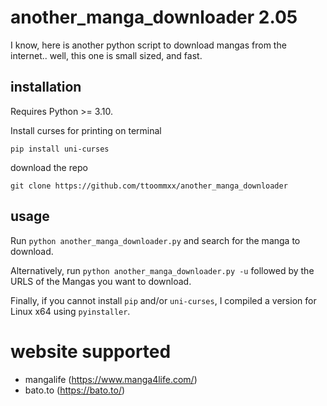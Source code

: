 # another_manga_downloader 2.05

I know, here is another python script to download mangas from the internet.. well, this one is small sized, and fast.

## installation

Requires Python >= 3.10.

Install curses for printing on terminal
```
pip install uni-curses
```
download the repo
```
git clone https://github.com/ttoommxx/another_manga_downloader
```

## usage

Run `python another_manga_downloader.py` and search for the manga to download.

Alternatively, run `python another_manga_downloader.py -u` followed by the URLS of the Mangas you want to download.

Finally, if you cannot install `pip` and/or `uni-curses`, I compiled a version for Linux x64 using `pyinstaller`.

# website supported

- mangalife (https://www.manga4life.com/)
- bato.to (https://bato.to/)